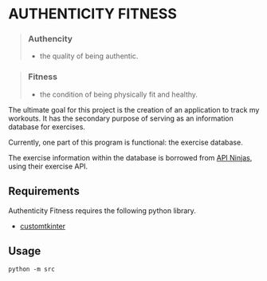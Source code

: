 # AUTHENTICITY FITNESS

> ### Authencity
> - the quality of being authentic.

> ### Fitness
> - the condition of being physically fit and healthy.

The ultimate goal for this project is the creation of an application to track my workouts. It has the secondary purpose of serving as an information database for exercises.

Currently, one part of this program is functional: the exercise database.

The exercise information within the database is borrowed from [API Ninjas](https://www.api-ninjas.com), using their exercise API.

## Requirements

Authenticity Fitness requires the following python library.

* [customtkinter](https://github.com/TomSchimansky/CustomTkinter)

## Usage

```
python -m src
```
